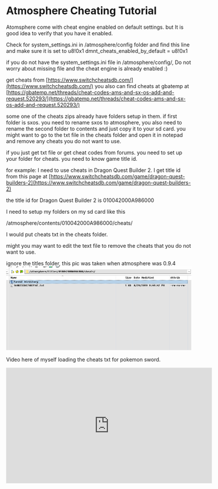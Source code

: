# Atmosphere Cheating Tutorial 


Atomsphere come with cheat engine enabled on default settings. but It is good idea to verify that you have it enabled.

Check for system_settings.ini in /atmosphere/config folder and find this line and make sure it is set to u8!0x1
dmnt_cheats_enabled_by_default = u8!0x1

if you do not have the system_settings.ini file in /atmosphere/config/, Do not worry about missing file and the cheat engine is already enabled :)  


get cheats from [https://www.switchcheatsdb.com/](https://www.switchcheatsdb.com/)
you also can find cheats at gbatemp at [https://gbatemp.net/threads/cheat-codes-ams-and-sx-os-add-and-request.520293/](https://gbatemp.net/threads/cheat-codes-ams-and-sx-os-add-and-request.520293/)

some one of the cheats zips already have folders setup in them. if first folder is sxos. you need to rename sxos to atmosphere, you also need to rename the second folder to contents 
and just copy it to your sd card. you might want to go to the txt file in the cheats folder and open it in notepad and remove any cheats you do not want to use.

if you just get txt file or get cheat codes from forums.
you need to set up your folder for cheats.
you need to know game title id.

for example: I need to use cheats in Dragon Quest Builder 2. I get title id from this page at [https://www.switchcheatsdb.com/game/dragon-quest-builders-2](https://www.switchcheatsdb.com/game/dragon-quest-builders-2)

the title id for Dragon Quest Builder 2 is 010042000A986000

I need to setup my folders on my sd card like this

/atmosphere/contents/010042000A986000/cheats/

I would put cheats txt in the cheats folder.

might you may want to edit the text file to remove the cheats that you do not want to use. 


ignore the titles folder, this pic was taken when atmosphere was 0.9.4
![Cheating](../extras/img/cheats.png)

Video here of myself loading the cheats txt for pokemon sword.  
<iframe width="560" height="315" src="https://www.youtube.com/embed/Z5ia4YvLry8" frameborder="0" allow="accelerometer; autoplay; encrypted-media; gyroscope; picture-in-picture" allowfullscreen></iframe>

       
&nbsp;
